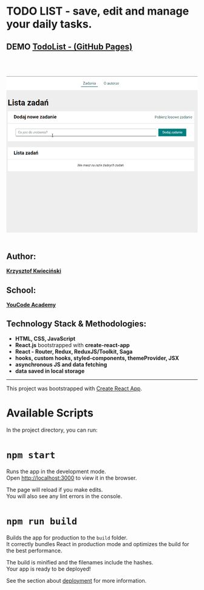 # TODO LIST - save, edit and manage your daily tasks.

## DEMO **[TodoList - (GitHub Pages)](https://damdlani.github.io/react-redux-saga-todoList/)**
<br>
<br>

![todo-list-gif](./public/readmeGif.gif)
<br>
<br>

## Author:
**[Krzysztof Kwieciński](https://github.com/damdlani)** 

## School:
**[YouCode Academy](https://youcode.pl/)**

## Technology Stack & Methodologies:
- **HTML, CSS, JavaScript**
- **React.js** bootstrapped with **create-react-app**
- **React - Router, Redux, ReduxJS/Toolkit, Saga**
- **hooks, custom hooks, styled-components, themeProvider, JSX**
- **asynchronous JS and data fetching**
- **data saved in local storage**

---

This project was bootstrapped with [Create React App](https://github.com/facebook/create-react-app). 

# Available Scripts

In the project directory, you can run:

# `npm start`

Runs the app in the development mode.<br />
Open [http://localhost:3000](http://localhost:3000) to view it in the browser.

The page will reload if you make edits.<br />
You will also see any lint errors in the console.


# `npm run build`

Builds the app for production to the `build` folder.<br />
It correctly bundles React in production mode and optimizes the build for the best performance.

The build is minified and the filenames include the hashes.<br />
Your app is ready to be deployed!

See the section about [deployment](https://facebook.github.io/create-react-app/docs/deployment) for more information.


